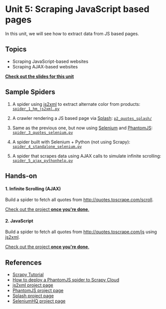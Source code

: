 Unit 5: Scraping JavaScript based pages
=======================================

In this unit, we will see how to extract data from JS based pages.

## Topics
* Scraping JavaScript-based websites
* Scraping AJAX-based websites

**[Check out the slides for this unit](https://docs.google.com/presentation/d/1HAMMWLDQ7wbxZVBSiKrsiWVXyt2ok8YcKHRrdQMRVM8/pub?start=false&loop=false&delayms=300000000)**


## Sample Spiders
1. A spider using [js2xml](http://github.com/scrapinghub/js2xml) to extract alternate color from products: [`spider_1_hm_js2xml.py`](spiders/spider_1_hm_js2xml.py)

2. A crawler rendering a JS based page via [Splash](http://github.com/scrapinghub/splash): [`p2_quotes_splash/`](spiders/p2_quotes_splash/)

3. Same as the previous one, but now using [Selenium](http://www.seleniumhq.org) and [PhantomJS](http://phantomjs.org/): [`spider_3_quotes_selenium.py`](spiders/spider_3_quotes_selenium.py)

4. A spider built with Selenium + Python (not using Scrapy): [`spider_4_standalone_selenium.py`](spiders/spider_4_standalone_selenium.py)

5. A spider that scrapes data using AJAX calls to simulate infinite scrolling: [`spider_5_ajax_pythonhelp.py`](spiders/spider_5_ajax_pythonhelp.py)



## Hands-on

#### 1. Infinite Scrolling (AJAX)
Build a spider to fetch all quotes from http://quotes.toscrape.com/scroll.

[Check out the project **once you're done**.](spiders/spider_6_ajax_quotes.py)


#### 2. JavaScript
Build a spider to fetch all quotes from http://quotes.toscrape.com/js using [js2xml](http://github.com/scrapinghub/js2xml).

[Check out the project **once you're done**.](spiders/spider_7_quotes_js2xml.py)


## References
* [Scrapy Tutorial](https://doc.scrapy.org/en/latest/intro/tutorial.html)
* [How to deploy a PhantomJS spider to Scrapy Cloud](https://blog.scrapinghub.com/2016/09/08/how-to-deploy-custom-docker-images-for-your-web-crawlers/)
* [js2xml project page](http://github.com/scrapinghub/js2xml)
* [PhantomJS project page](http://phantomjs.org)
* [Splash project page](http://github.com/scrapinghub/splash)
* [SeleniumHQ project page](http://www.seleniumhq.org)
